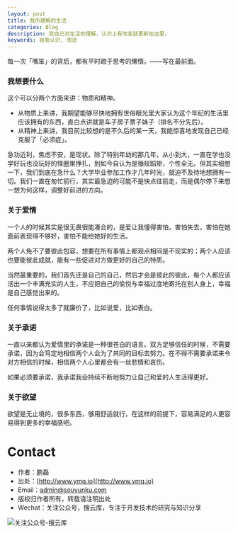 ```yaml
---
layout: post
title: 我所理解的生活
categories: Blog
description: 我自己对生活的理解，认识上有改变就更新在这里。
keywords: 自我认识, 改进
---
```


每一次「嘴笨」的背后，都有平时疏于思考的懒惰。——写在最前面。

### 我想要什么

这个可以分两个方面来讲：物质和精神。

* 从物质上来讲，我期望能够尽快地拥有世俗眼光里大家认为这个年纪的生活里应该拥有的东西，直白点讲就是车子房子票子妹子（排名不分先后）。
* 从精神上来讲，我目前比较想的是不久后的某一天，我能惊喜地发现自己已经克服了「必须症」。

急功近利，焦虑不安，是现状。除了特别年幼的那几年，从小到大，一直在学也没学好玩也没玩好的怪圈里挣扎，到如今自认为是循规蹈矩，个性全无。但其实细想一下，我们到底在急什么？大学毕业参加工作才几年时光，就迫不及待地想拥有一切。我们一直在匆忙前行，其实最急迫的可能不是快点往前走，而是偶尔停下来想一想为何这样，调整好前进的方向。

### 关于爱情

一个人的时候其实是很无畏很能凑合的，是爱让我懂得害怕，害怕失去，害怕在她面前表现得不够好，害怕不能给她好的生活。

两个人免不了要彼此包容，想要在所有事情上都观点相同是不现实的；两个人应该也要能彼此成就，能有一些促进对方做更好的自己的特质。

当然最重要的，我们首先还是自己的自己，然后才会是彼此的彼此，每个人都应该活出一个丰满充实的人生，不应把自己的愉悦与幸福过度地寄托在别人身上，幸福是自己感觉出来的。

任何事情说得太多了就廉价了，比如说爱，比如表白。

### 关于承诺

一直以来都认为爱情里的承诺是一种很苍白的语言。双方足够信任的时候，不需要承诺，因为会笃定地相信两个人会为了共同的目标去努力。在不得不需要承诺来令对方相信的时候，相信两个人心里都会有一丝悲情和哀伤。

如果必须要承诺，我承诺我会持续不断地努力让自己和爱的人生活得更好。

### 关于欲望

欲望是无止境的，很多东西，够用舒适就行，在这样的前提下，容易满足的人更容易得到更多的幸福感吧。


# Contact

 - 作者：鹏磊  
 - 出处：[http://www.ymq.io](http://www.ymq.io)  
 - Email：[admin@souyunku.com](admin@souyunku.com)
 - 版权归作者所有，转载请注明出处
 - Wechat：关注公众号，搜云库，专注于开发技术的研究与知识分享
 
![关注公众号-搜云库](http://www.ymq.io/images/souyunku.png "搜云库")